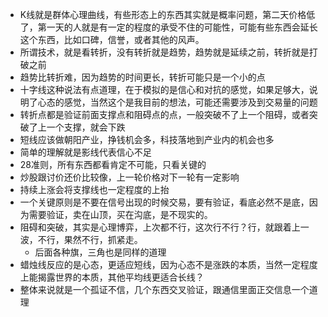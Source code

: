 - K线就是群体心理曲线，有些形态上的东西其实就是概率问题，第二天价格低了，第一天的人就是有一定的程度的承受不住的可能性，可能有些东西会延长这个东西，比如口碑，信誉，或者其他的风声。
- 所谓技术，就是看转折，没有转折就是趋势，趋势就是延续之前，转折就是打破之前
- 趋势比转折难，因为趋势的时间更长，转折可能只是一个小的点
- 十字线这种说法有点道理，在于模拟的是信心和对抗的感觉，如果足够大，说明了心态的感觉，当然这个是我目前的想法，可能还需要涉及到交易量的问题
- 转折点都是验证前面支撑点和阻碍点的点，一般突破不了上一个阻碍，或者突破了上一个支撑，就会下跌
- 短线应该做朝阳产业，挣钱机会多，科技落地到产业内的机会也多
- 简单的理解就是影线代表信心不足
- 28准则，所有东西都看肯定不可能，只看关键的
- 炒股跟讨价还价比较像，上一轮价格对下一轮有一定影响
- 持续上涨会将支撑线也一定程度的上抬
- 一个关键原则是不要在信号出现的时候交易，要有验证，看底必然不是底，因为需要验证，卖在山顶，买在沟底，是不现实的。
- 阻碍和突破，其实是心理博弈，上次都不行，这次行不行？行，就跟着上一波，不行，果然不行，抓紧走。
	- 后面各种旗，三角也是同样的道理
- 蜡烛线反应的是心态，更适应短线，因为心态不是涨跌的本质，当然一定程度上能揭露世界的本质，其他平均线更适合长线？
- 整体来说就是一个孤证不信，几个东西交叉验证，跟通信里面正交信息一个道理